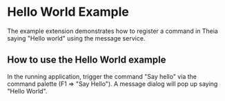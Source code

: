 <!--
   Copyright (C) 2021-2022 University of Macedonia
   
   This program and the accompanying materials are made
   available under the terms of the Eclipse Public License 2.0
   which is available at https://www.eclipse.org/legal/epl-2.0/
   
   SPDX-License-Identifier: EPL-2.0
-->
# Hello World Example

The example extension demonstrates how to register a command in Theia saying "Hello world" using the message service.

## How to use the Hello World example

In the running application, trigger the command "Say hello" via the command palette (F1 => "Say Hello"). A message dialog will pop up saying "Hello World".
